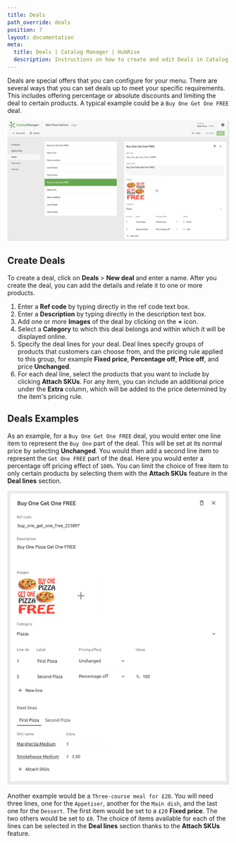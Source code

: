 ```yaml
---
title: Deals
path_override: deals
position: 7
layout: documentation
meta:
  title: Deals | Catalog Manager | HubRise
  description: Instructions on how to create and edit Deals in Catalog Manager. Synchronise catalogs between your EPOS and your apps.
---
```


Deals are special offers that you can configure for your menu. There are several ways that you can set deals up to meet your specific requirements. This includes offering percentage or absolute discounts and limiting the deal to certain products. A typical example could be a `Buy One Get One FREE` deal.

![Catalog Manager Deals list](./images/005-2x-deals-list.png)

## Create Deals

To create a deal, click on **Deals** > **New deal** and enter a name. After you create the deal, you can add the details and relate it to one or more products.

1. Enter a **Ref code** by typing directly in the ref code text box.
1. Enter a **Description** by typing directly in the description text box.
1. Add one or more **Images** of the deal by clicking on the **+** icon.
1. Select a **Category** to which this deal belongs and within which it will be displayed online.
1. Specify the deal lines for your deal. Deal lines specify groups of products that customers can choose from, and the pricing rule applied to this group, for example **Fixed price**, **Percentage off**, **Price off**, and price **Unchanged**.
1. For each deal line, select the products that you want to include by clicking **Attach SKUs**. For any item, you can include an additional price under the **Extra** column, which will be added to the price determined by the item's pricing rule.

## Deals Examples

As an example, for a `Buy One Get One FREE` deal, you would enter one line item to represent the `Buy One` part of the deal. This will be set at its normal price by selecting **Unchanged**. You would then add a second line item to represent the `Get One FREE` part of the deal. Here you would enter a percentage off pricing effect of `100%`. You can limit the choice of free item to only certain products by selecting them with the **Attach SKUs** feature in the **Deal lines** section.

![Catalog Manager Deal Details](./images/012-2x-deal-details.png)

Another example would be a `Three-course meal for £20`. You will need three lines, one for the `Appetiser`, another for the `Main dish`, and the last one for the `Dessert`. The first item would be set to a `£20` **Fixed price**. The two others would be set to `£0`. The choice of items available for each of the lines can be selected in the **Deal lines** section thanks to the **Attach SKUs** feature.

